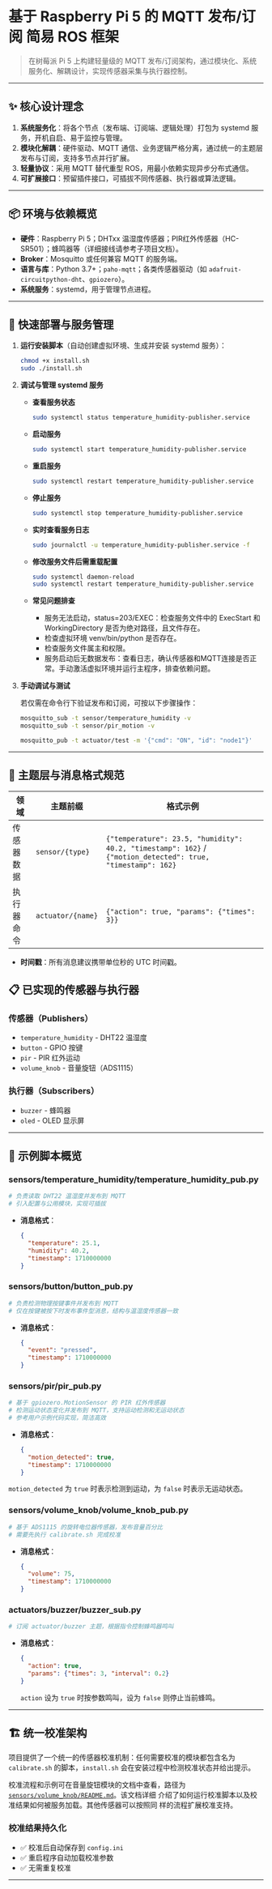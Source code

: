 # 基于 Raspberry Pi 5 的 MQTT 发布/订阅 简易 ROS 框架

> 在树莓派 Pi 5 上构建轻量级的 MQTT 发布/订阅架构，通过模块化、系统服务化、解耦设计，实现传感器采集与执行器控制。

---

## ✨ 核心设计理念

1. **系统服务化**：将各个节点（发布端、订阅端、逻辑处理）打包为 systemd 服务，开机自启、易于监控与管理。
2. **模块化解耦**：硬件驱动、MQTT 通信、业务逻辑严格分离，通过统一的主题层发布与订阅，支持多节点并行扩展。
3. **轻量协议**：采用 MQTT 替代重型 ROS，用最小依赖实现异步分布式通信。
4. **可扩展接口**：预留插件接口，可插拔不同传感器、执行器或算法逻辑。

---

## 📦 环境与依赖概览

- **硬件**：Raspberry Pi 5；DHTxx 温湿度传感器；PIR红外传感器（HC-SR501）；蜂鸣器等（详细接线请参考子项目文档）。
- **Broker**：Mosquitto 或任何兼容 MQTT 的服务端。
- **语言与库**：Python 3.7+；`paho-mqtt`；各类传感器驱动（如 `adafruit-circuitpython-dht`、`gpiozero`）。
- **系统服务**：systemd，用于管理节点进程。

---

## 🔧 快速部署与服务管理

1. **运行安装脚本**（自动创建虚拟环境、生成并安装 systemd 服务）：
   ```bash
   chmod +x install.sh
   sudo ./install.sh
   ```

2. **调试与管理 systemd 服务**

   - **查看服务状态**
     ```bash
     sudo systemctl status temperature_humidity-publisher.service
     ```
   - **启动服务**
     ```bash
     sudo systemctl start temperature_humidity-publisher.service
     ```
   - **重启服务**
     ```bash
     sudo systemctl restart temperature_humidity-publisher.service
     ```
   - **停止服务**
     ```bash
     sudo systemctl stop temperature_humidity-publisher.service
     ```
   - **实时查看服务日志**
     ```bash
     sudo journalctl -u temperature_humidity-publisher.service -f
     ```
   - **修改服务文件后需重载配置**
     ```bash
     sudo systemctl daemon-reload
     sudo systemctl restart temperature_humidity-publisher.service
     ```

   - **常见问题排查**
     - 服务无法启动，status=203/EXEC：检查服务文件中的 ExecStart 和 WorkingDirectory 是否为绝对路径，且文件存在。
     - 检查虚拟环境 venv/bin/python 是否存在。
     - 检查服务文件属主和权限。
     - 服务启动后无数据发布：查看日志，确认传感器和MQTT连接是否正常。手动激活虚拟环境并运行主程序，排查依赖问题。

3. **手动调试与测试**

   若仅需在命令行下验证发布和订阅，可按以下步骤操作：
   
   ```bash
   mosquitto_sub -t sensor/temperature_humidity -v
   mosquitto_sub -t sensor/pir_motion -v
   ```
   
   ```bash
   mosquitto_pub -t actuator/test -m '{"cmd": "ON", "id": "node1"}'
   ```

---

## 📡 主题层与消息格式规范

| 领域    | 主题前缀              | 格式示例                                 |
| ----- | ----------------- | ------------------------------------ |
| 传感器数据 | `sensor/{type}`   | `{"temperature": 23.5, "humidity": 40.2, "timestamp": 162}` / `{"motion_detected": true, "timestamp": 162}` |
| 执行器命令 | `actuator/{name}` | `{"action": true, "params": {"times": 3}}` |


- **时间戳**：所有消息建议携带单位秒的 UTC 时间戳。

## 📋 已实现的传感器与执行器

### 传感器（Publishers）
- `temperature_humidity` - DHT22 温湿度
- `button` - GPIO 按键
- `pir` - PIR 红外运动
- `volume_knob` - 音量旋钮（ADS1115）

### 执行器（Subscribers）
- `buzzer` - 蜂鸣器
- `oled` - OLED 显示屏

---

## 🚀 示例脚本概览

### sensors/temperature_humidity/temperature_humidity_pub.py

```python
# 负责读取 DHT22 温湿度并发布到 MQTT
# 引入配置与公用模块，实现可插拔
```
- **消息格式**：

  ```json
  {
    "temperature": 25.1,
    "humidity": 40.2,
    "timestamp": 1710000000
  }
  ```


### sensors/button/button_pub.py

```python
# 负责检测物理按键事件并发布到 MQTT
# 仅在按键被按下时发布事件型消息，结构与温湿度传感器一致
```

- **消息格式**：

  ```json
  {
    "event": "pressed",
    "timestamp": 1710000000
  }
  ```

### sensors/pir/pir_pub.py

```python
# 基于 gpiozero.MotionSensor 的 PIR 红外传感器
# 检测运动状态变化并发布到 MQTT，支持运动检测和无运动状态
# 参考用户示例代码实现，简洁高效
```

- **消息格式**：

  ```json
  {
    "motion_detected": true,
    "timestamp": 1710000000
  }
  ```


`motion_detected` 为 `true` 时表示检测到运动，为 `false` 时表示无运动状态。

### sensors/volume_knob/volume_knob_pub.py

```python
# 基于 ADS1115 的旋转电位器传感器，发布音量百分比
# 需要先执行 calibrate.sh 完成校准
```

- **消息格式**：

  ```json
  {
    "volume": 75,
    "timestamp": 1710000000
  }
  ```

### actuators/buzzer/buzzer_sub.py

```python
# 订阅 actuator/buzzer 主题，根据指令控制蜂鸣器鸣叫
```

- **消息格式**：

  ```json
  {
    "action": true,
    "params": {"times": 3, "interval": 0.2}
  }
  ```

  `action` 设为 `true` 时按参数鸣叫，设为 `false` 则停止当前蜂鸣。

---

## 🏗️ 统一校准架构

项目提供了一个统一的传感器校准机制：任何需要校准的模块都包含名为
`calibrate.sh` 的脚本，`install.sh` 会在安装过程中检测校准状态并给出提示。

校准流程和示例可在音量旋钮模块的文档中查看，路径为
[`sensors/volume_knob/README.md`](sensors/volume_knob/README.md)。该文档详细
介绍了如何运行校准脚本以及校准结果如何被服务加载。其他传感器可以按照同
样的流程扩展校准支持。

### 校准结果持久化
- ✅ 校准后自动保存到 `config.ini`
- ✅ 重启程序自动加载校准参数
- ✅ 无需重复校准

---
